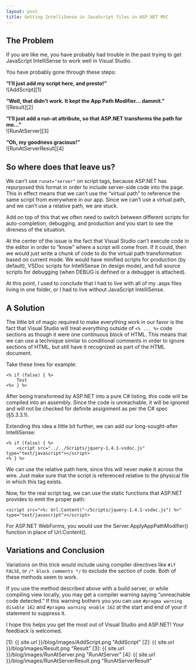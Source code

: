 ```yaml
---
layout: post
title: Getting IntelliSense in JavaScript files in ASP.NET MVC
---
```

## The Problem ##

If you are like me, you have probably had trouble in the past trying to get JavaScript IntelliSense to work well in Visual Studio.

You have probably gone through these steps:

**“I’ll just add my script here, and presto!”**  
![AddScript][1]

**“Well, that didn’t work.  It kept the App Path Modifier… dammit.”**  
![Result][2]

**“I’ll just add a run-at attribute, so that ASP.NET transforms the path for me…”**  
![RunAtServer][3]

**“Oh, my goodness gracious!”**  
![RunAtServerResult][4]

## So where does that leave us? ##

We can’t use `runat="server"` on script tags, because ASP.NET has repurposed this format in order to include server-side code into the page.  This in effect means that we can’t use the “virtual path” to reference the same script from everywhere in our app.  Since we can’t use a virtual path, and we can’t use a relative path, we are stuck.

Add on top of this that we often need to switch between different scripts for auto-completion, debugging, and production and you start to see the direness of the situation.</p>  <p>At the center of the issue is the fact that Visual Studio can’t execute code in the editor in order to “know” where a script will come from.  If it could, then we would just write a chunk of code to do the virtual path transformation based on current mode.  We would have minified scripts for production (by default), VSDoc scripts for IntelliSense (in design mode), and full source scripts for debugging (when DEBUG is defined or a debugger is attached).

At this point, I used to conclude that I had to live with all of my .aspx files living in one folder, or I had to live without JavaScript IntelliSense.

## A Solution ##

The little bit of magic required to make everything work in our favor is the fact that Visual Studio will treat everything outside of `<% ... %>` code sections as though it were one continuous block of HTML.  This means that we can use a technique similar to conditional comments in order to ignore sections of HTML, but still have it recognized as part of the HTML document.

Take these lines for example:

    <% if (false) { %>
        Test
    <%< } %>

After being transformed by ASP.NET into a pure C# listing, this code will be compiled into an assembly.  Since the code is unreachable, it will be ignored and will not be checked for definite assignment as per the C# spec (§5.3.3.1).

Extending this idea a little bit further, we can add our long-sought-after IntelliSense:

    <% if (false) { %>
        <script src="../../Scripts/jquery-1.4.1-vsdoc.js" type="text/javascript"></script>
    <% } %>

We can use the relative path here, since this will never make it across the wire.  Just make sure that the script is referenced relative to the physical file in which this tag exists.

Now, for the real script tag, we can use the static functions that ASP.NET provides to emit the proper path:

    <script src="<%: Url.Content("~/Scripts/jquery-1.4.1-vsdoc.js") %>" type="text/javascript"></script>

For ASP.NET WebForms, you would use the Server.ApplyAppPathModifier() function in place of Url.Content().

## Variations and Conclusion ##

Variations on this trick would include using compiler directives like `#if FALSE`, or `/* block comments */` to exclude the section of code.  Both of these methods seem to work.

If you use the method described above with a build server, or while compiling view locally, you may get a compiler warning saying “unreachable code detected.”  If this warning bothers you you can use `#pragma warning disable 162` and `#pragma warning enable 162` at the start and end of your if statement to suppress it.

I hope this helps you get the most out of Visual Studio and ASP.NET!  Your feedback is welcomed.

[1]: {{ site.url }}/blog/images/AddScript.png "AddScript"
[2]: {{ site.url }}/blog/images/Result.png "Result"
[3]: {{ site.url }}/blog/images/RunAtServer.png "RunAtServer"
[4]: {{ site.url }}/blog/images/RunAtServerResult.png "RunAtServerResult"
